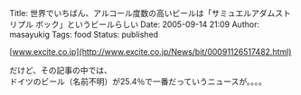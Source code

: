 Title: 世界でいちばん、アルコール度数の高いビールは「サミュエルアダムストリプル ボック」というビールらしい
Date: 2005-09-14 21:09
Author: masayukig
Tags: food
Status: published

[www.excite.co.jp](http://www.excite.co.jp/News/bit/00091126517482.html)

だけど、その記事の中では、  
ドイツのビール（名前不明）が25.4％で一番だっていうニュースが。。。。

